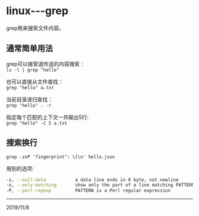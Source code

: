 # linux---grep

grep用来搜索文件内容。  

## 通常简单用法
grep可以接管道传送的内容搜索：  
`ls -l | grep "hello"`  

也可以直接从文件查找：  
`grep "hello" a.txt`  

当前目录递归查找：  
`grep "hello" . -r`  

指定每个匹配的上下文一共输出5行:  
`grep "hello" -C 5 a.txt`  

## 搜索换行
`grep -zoP 'fingerprint": \[\n' hello.json`  

用到的选项:  
```sh
-z, --null-data           a data line ends in 0 byte, not newline
-o, --only-matching       show only the part of a line matching PATTERN
-P, --perl-regexp         PATTERN is a Perl regular expression
```


---
2019/11/8  
